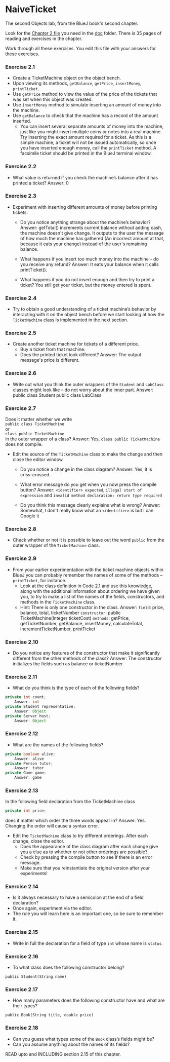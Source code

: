 # NaiveTicket

The second Objects lab, from the BlueJ book's second chapter.

Look for the [Chapter 2 file](./doc/BlueJ-objects-first-ch2.pdf) you need in the [doc](./doc) folder.
There is 35 pages of reading and exercises in the chapter.

Work through all these exercises. You edit this file with your answers for these exercises.

### Exercise 2.1
* Create a TicketMachine object on the object bench.
* Upon viewing its methods, `getBalance`, `getPrice`, `insertMoney`, `printTicket`.
* Use `getPrice` method to view the value of the price of the tickets that was set when this object was created.
* Use `insertMoney` method to simulate inserting an amount of money into the machine.
* Use `getBalance` to check that the machine has a record of the amount inserted.
	* You can insert several separate amounts of money into the machine, just like you might insert multiple coins or notes into a real machine. Try inserting the exact amount required for a ticket. As this is a simple machine, a ticket will not be issued automatically, so once you have inserted enough money, call the `printTicket` method. A facsimile ticket should be printed in the BlueJ terminal window.

### Exercise 2.2
* What value is returned if you check the machine’s balance after it has printed a ticket?
Answer: 0

### Exercise 2.3
* Experiment with inserting different amounts of money before printing tickets.
	* Do you notice anything strange about the machine’s behavior?
			Answer: getTotal() increments current balance without adding cash, the machine doesn't give change.  It outputs to the user the message of how much the machine has gathered (An incorrect amount at that, because it eats your change) instead of the user's remaining balance.

	* What happens if you insert too much money into the machine – do you receive any refund?
			Answer: It eats your balance when it calls printTicket().

	* What happens if you do not insert enough and then try to print a ticket?
		You still get your ticket, but the money entered is spent.

### Exercise 2.4
* Try to obtain a good understanding of a ticket machine’s behavior by interacting with it on the object bench before we start looking at how the `TicketMachine` class is implemented in the next section.

### Exercise 2.5
* Create another ticket machine for tickets of a different price.
	* Buy a ticket from that machine.
	* Does the printed ticket look different?
		Answer: The output message's price is different.

### Exercise 2.6
* Write out what you think the outer wrappers of the `Student` and `LabClass` classes might look like – do not worry about the inner part.
	Answer:
		public class Student
		public class LabClass

### Exercise 2.7
Does it matter whether we write<br>
`public class TicketMachine`<br>
or<br>
`class public TicketMachine`<br>
in the outer wrapper of a class?
	Answer: Yes, `class public TicketMachine` does not compile.

* Edit the source of the `TicketMachine` class to make the change and then close the editor window.
	* Do you notice a change in the class diagram?
			Answer: Yes, it is criss-crossed.

	* What error message do you get when you now press the compile button?
			Answer: `<identifier> expected`, `illegal start of expression` and `invalid method declaration; return type required`

	* Do you think this message clearly explains what is wrong?
			Answer: Somewhat, I don't really know what an `<identifier>` is but I can Google it

### Exercise 2.8
* Check whether or not it is possible to leave out the word `public` from the outer wrapper of the `TicketMachine` class.

### Exercise 2.9
* From your earlier experimentation with the ticket machine objects within BlueJ you can probably remember the names of some of the methods – `printTicket`, for instance.
	* Look at the class definition in Code 2.1 and use this knowledge, along with the additional information about ordering we have given you, to try to make a list of the names of the fields, constructors, and methods in the `TicketMachine` class.
	* Hint: There is only one constructor in the class.
		Answer:
			`field`: price, balance, total, ticketNumber
			`constructor`: public TicketMachine(Integer ticketCost)
			`methods`: getPrice, getTicketNumber, getBalance, insertMoney, calculateTotal, incrementTicketNumber, printTicket

### Exercise 2.10
* Do you notice any features of the constructor that make it significantly different from the other methods of the class?
	Answer: The constructor initializes the fields such as balance or ticketNumber.

### Exercise 2.11
* What do you think is the type of each of the following fields?

```java
private int count;
	Answer: int
private Student representative;
	Answer: Object
private Server host;
	Answer: Object
```

### Exercise 2.12
* What are the names of the following fields?

```java
private boolean alive;
	Answer: alive
private Person tutor;
	Answer: tutor
private Game game;
	Answer: game
```
### Exercise 2.13

In the following field declaration from the TicketMachine class<br>

```java
private int price;
```
does it matter which order the three words appear in?
	Answer: Yes.  Changing the order will cause a syntax error.

* Edit the `TicketMachine` class to try different orderings. After each change, close the editor.
	* Does the appearance of the class diagram after each change give you a clue as to whether or not other orderings are
possible?
	* Check by pressing the compile button to see if there is an error message.
	* Make sure that you reinstantiate the original version after your experiments!

### Exercise 2.14
* Is it always necessary to have a semicolon at the end of a field declaration?
* Once again, experiment via the editor.
* The rule you will learn here is an important one, so be sure to remember it.


### Exercise 2.15
* Write in full the declaration for a field of type `int` whose name is `status`.

### Exercise 2.16
* To what class does the following constructor belong?
```
public Student(String name)
```

### Exercise 2.17
* How many parameters does the following constructor have and what are their types?
```
public Book(String title, double price)
```

### Exercise 2.18
* Can you guess what types some of the `Book` class’s fields might be?
* Can you assume anything about the names of its fields?

READ upto and INCLUDING section 2.15 of this chapter.
